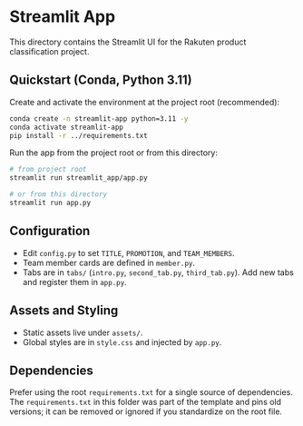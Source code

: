 # Streamlit App

This directory contains the Streamlit UI for the Rakuten product classification project.

## Quickstart (Conda, Python 3.11)

Create and activate the environment at the project root (recommended):

```bash
conda create -n streamlit-app python=3.11 -y
conda activate streamlit-app
pip install -r ../requirements.txt
```

Run the app from the project root or from this directory:

```bash
# from project root
streamlit run streamlit_app/app.py

# or from this directory
streamlit run app.py
```

## Configuration

- Edit `config.py` to set `TITLE`, `PROMOTION`, and `TEAM_MEMBERS`.
- Team member cards are defined in `member.py`.
- Tabs are in `tabs/` (`intro.py`, `second_tab.py`, `third_tab.py`). Add new tabs and register them in `app.py`.

## Assets and Styling

- Static assets live under `assets/`.
- Global styles are in `style.css` and injected by `app.py`.

## Dependencies

Prefer using the root `requirements.txt` for a single source of dependencies. The `requirements.txt` in this folder was part of the template and pins old versions; it can be removed or ignored if you standardize on the root file.
